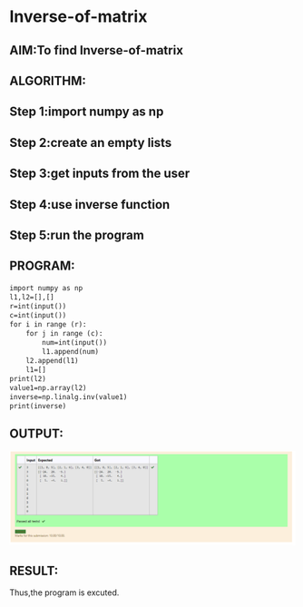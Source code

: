 # Inverse-of-matrix

## AIM:To find Inverse-of-matrix
## ALGORITHM:
## Step 1:import numpy as np
## Step 2:create an empty lists
## Step 3:get inputs from the user
## Step 4:use inverse function
## Step 5:run the program

## PROGRAM:
```
import numpy as np
l1,l2=[],[]
r=int(input())
c=int(input())
for i in range (r):
    for j in range (c):
        num=int(input())
        l1.append(num)
    l2.append(l1)
    l1=[]
print(l2)
value1=np.array(l2)
inverse=np.linalg.inv(value1)
print(inverse)
```

## OUTPUT:
![output](output.png)

## RESULT:
Thus,the program is excuted.
